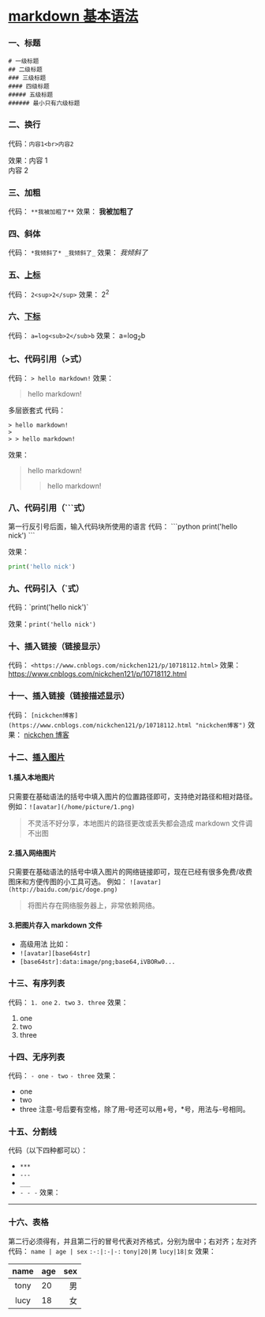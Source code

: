 # [markdown 基本语法](https://www.cnblogs.com/nickchen121/p/10821946.html)

### 一、标题

```
# 一级标题
## 二级标题
### 三级标题
#### 四级标题
##### 五级标题
###### 最小只有六级标题
```

### 二、换行

代码：`内容1<br>内容2`

效果：内容 1<br>内容 2

### 三、加粗

代码：
`**我被加粗了**`
效果：
**我被加粗了**

### 四、斜体

代码：
`*我倾斜了* _我倾斜了_`
效果：
_我倾斜了_

### 五、[上标](https://www.jianshu.com/p/80ac23666a98)

代码：
`2<sup>2</sup>`
效果：
2<sup>2</sup>

### 六、[下标](https://www.jianshu.com/p/80ac23666a98)

代码：
`a=log<sub>2</sub>b`
效果：
a=log<sub>2</sub>b

### 七、代码引用（>式）

代码：
`> hello markdown!`
效果：

> hello markdown!

多层嵌套式
代码：

```
> hello markdown!
>
> > hello markdown!
```

效果：

> hello markdown!
>
> > hello markdown!

### 八、代码引用（\`\`\`式）

第一行反引号后面，输入代码块所使用的语言
代码：
\`\`\`python
print('hello nick')
\`\`\`

效果：

```python
print('hello nick')
```

### 九、代码引入（\`式）

代码：\`print('hello nick')\`

效果：`print('hello nick')`

### 十、插入链接（链接显示）

代码：
`<https://www.cnblogs.com/nickchen121/p/10718112.html>`
效果：
<https://www.cnblogs.com/nickchen121/p/10718112.html>

### 十一、插入链接（链接描述显示）

代码：
`[nickchen博客](https://www.cnblogs.com/nickchen121/p/10718112.html "nickchen博客")`
效果：
[nickchen 博客](https://www.cnblogs.com/nickchen121/p/10718112.html "nickchen博客")

### 十二、[插入图片](https://www.jianshu.com/p/280c6a6f2594)

#### 1.插入本地图片

只需要在基础语法的括号中填入图片的位置路径即可，支持绝对路径和相对路径。
例如：`![avatar](/home/picture/1.png)`

> 不灵活不好分享，本地图片的路径更改或丢失都会造成 markdown 文件调不出图

#### 2.插入网络图片

只需要在基础语法的括号中填入图片的网络链接即可，现在已经有很多免费/收费图床和方便传图的小工具可选。
例如：
`![avatar](http://baidu.com/pic/doge.png)`

> 将图片存在网络服务器上，非常依赖网络。

#### 3.把图片存入 markdown 文件

- 高级用法
  比如：
- `![avatar][base64str]`
- `[base64str]:data:image/png;base64,iVBORw0...`

### 十三、有序列表

代码：
`1. one`
`2. two`
`3. three`
效果：

1. one
2. two
3. three

### 十四、无序列表

代码：
`- one`
`- two`
`- three`
效果：

- one
- two
- three
  注意\-号后要有空格，除了用\-号还可以用+号，\*号，用法与\-号相同。

### 十五、分割线

代码（以下四种都可以）：

- `***`
- `---`
- `___`
- `- - -`
  效果：

---

### 十六、表格

第二行必须得有，并且第二行的冒号代表对齐格式，分别为居中；右对齐；左对齐
代码：
`name | age | sex`
`:-:|:-|-:`
`tony|20|男`
`lucy|18|女`
效果：

| name | age | sex |
| :--: | :-- | --: |
| tony | 20  |  男 |
| lucy | 18  |  女 |
